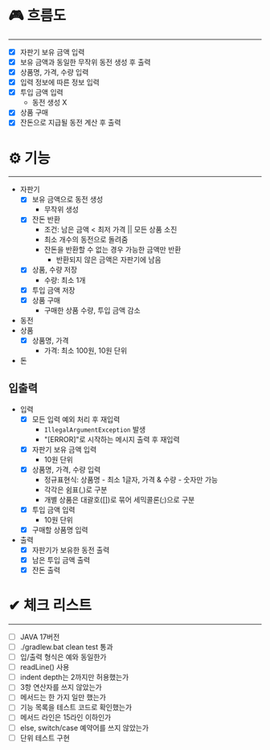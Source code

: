 # 🎮 흐름도

---

- [x] 자판기 보유 금액 입력
- [x] 보유 금액과 동일한 무작위 동전 생성 후 출력
- [x] 상품명, 가격, 수량 입력
- [x] 입력 정보에 따른 정보 입력
- [x] 투입 금액 입력
    - 동전 생성 X
- [x] 상품 구매
- [x] 잔돈으로 지급될 동전 계산 후 출력

# ⚙ 기능

---

- 자판기
    - [x] 보유 금액으로 동전 생성
        - 무작위 생성
    - [x] 잔돈 반환
        - 조건: 남은 금액 < 최저 가격 || 모든 상품 소진
        - 최소 개수의 동전으로 돌려줌
        - 잔돈을 반환할 수 없는 경우 가능한 금액만 반환
            - 반환되지 않은 금액은 자판기에 남음
    - [x] 상품, 수량 저장
        - 수량: 최소 1개
    - [x] 투입 금액 저장
    - [x] 상품 구매
        - 구매한 상품 수량, 투입 금액 감소
- 동전
- 상품
    - [x] 상품명, 가격
        - 가격: 최소 100원, 10원 단위
- 돈

## 입출력

- 입력
    - [x] 모든 입력 예외 처리 후 재입력
        - `IllegalArgumentException` 발생
        - "[ERROR]"로 시작하는 메시지 출력 후 재입력
    - [x] 자판기 보유 금액 입력
        - 10원 단위
    - [x] 상품명, 가격, 수량 입력
        - 정규표현식: 상품명 - 최소 1글자, 가격 & 수량 - 숫자만 가능
        - 각각은 쉼표(,)로 구분
        - 개별 상품은 대괄호([])로 묶어 세믹콜론(;)으로 구분
    - [x] 투입 금액 입력
        - 10원 단위
    - [x] 구매할 상품명 입력
- 출력
    - [x] 자판기가 보유한 동전 출력
    - [x] 남은 투입 금액 출력
    - [x] 잔돈 출력

# ✔ 체크 리스트

---

- [ ] JAVA 17버전
- [ ] ./gradlew.bat clean test 통과
- [ ] 입/출력 형식은 예와 동일한가
- [ ] readLine() 사용
- [ ] indent depth는 2까지만 허용했는가
- [ ] 3항 연산자를 쓰지 않았는가
- [ ] 메서드는 한 가지 일만 했는가
- [ ] 기능 목록을 테스트 코드로 확인했는가
- [ ] 메서드 라인은 15라인 이하인가
- [ ] else, switch/case 예약어를 쓰지 않았는가
- [ ] 단위 테스트 구현